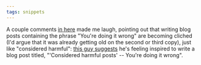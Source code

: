```yaml
---
tags: snippets
---
```


A couple comments [in here](http://www.reddit.com/r/programming/comments/e238v/refactoring_youre_doing_it_wrong/) made me laugh, pointing out that writing blog posts containing the phrase "You're doing it wrong" are becoming cliched (I'd argue that it was already getting old on the second or third copy), just like "considered harmful": [this guy suggests](http://www.reddit.com/r/programming/comments/e238v/refactoring_youre_doing_it_wrong/c14o84h) he's feeling inspired to write a blog post titled, "'Considered harmful posts' -- You're doing it wrong".
